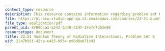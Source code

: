 ```yaml
---
content_type: resource
description: This resource contains information regarding problem set 6.
file: https://ol-ocw-studio-app-qa.s3.amazonaws.com/courses/22-51-quantum-theory-of-radiation-interactions-fall-2012/22a7b95f42cae495b534e80d6a071b92_MIT22_51F12_ps6.pdf
file_type: application/pdf
parent_uid: 8700bca1-5542-3d40-32d7-17e7c7db3e90
resourcetype: Document
title: 22.51 Quantum Theory of Radiation Interactions, Problem Set 6
uid: 22a7b95f-42ca-e495-b534-e80d6a071b92
---
```

